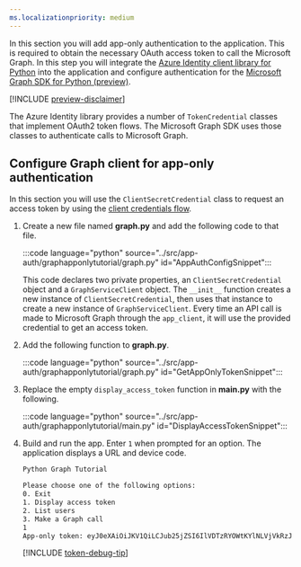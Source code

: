 ```yaml
---
ms.localizationpriority: medium
---
```


<!-- markdownlint-disable MD041 -->

In this section you will add app-only authentication to the application. This is required to obtain the necessary OAuth access token to call the Microsoft Graph. In this step you will integrate the [Azure Identity client library for Python](https://github.com/Azure/azure-sdk-for-python/tree/main/sdk/identity/azure-identity) into the application and configure authentication for the [Microsoft Graph SDK for Python (preview)](https://github.com/microsoftgraph/msgraph-sdk-python).

[!INCLUDE [preview-disclaimer](preview-disclaimer.md)]

The Azure Identity library provides a number of `TokenCredential` classes that implement OAuth2 token flows. The Microsoft Graph SDK uses those classes to authenticate calls to Microsoft Graph.

## Configure Graph client for app-only authentication

In this section you will use the `ClientSecretCredential` class to request an access token by using the [client credentials flow](/azure/active-directory/develop/v2-oauth2-client-creds-grant-flow).

1. Create a new file named **graph.py** and add the following code to that file.

    :::code language="python" source="../src/app-auth/graphapponlytutorial/graph.py" id="AppAuthConfigSnippet":::

    This code declares two private properties, an `ClientSecretCredential` object and a `GraphServiceClient` object. The `__init__` function creates a new instance of `ClientSecretCredential`, then uses that instance to create a new instance of `GraphServiceClient`. Every time an API call is made to Microsoft Graph through the `app_client`, it will use the provided credential to get an access token.

1. Add the following function to **graph.py**.

    :::code language="python" source="../src/app-auth/graphapponlytutorial/graph.py" id="GetAppOnlyTokenSnippet":::

1. Replace the empty `display_access_token` function in **main.py** with the following.

    :::code language="python" source="../src/app-auth/graphapponlytutorial/main.py" id="DisplayAccessTokenSnippet":::

1. Build and run the app. Enter `1` when prompted for an option. The application displays a URL and device code.

    ```bash
    Python Graph Tutorial

    Please choose one of the following options:
    0. Exit
    1. Display access token
    2. List users
    3. Make a Graph call
    1
    App-only token: eyJ0eXAiOiJKV1QiLCJub25jZSI6IlVDTzRYOWtKYlNLVjVkRzJGenJqd2xvVUcwWS...
    ```

    [!INCLUDE [token-debug-tip](../../shared/app-token-debug-tip.md)]
